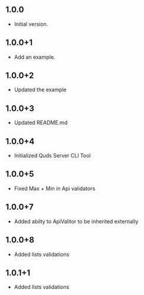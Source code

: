 ## 1.0.0
- Initial version.

## 1.0.0+1
- Add an example.

## 1.0.0+2
- Updated the example

## 1.0.0+3
- Updated README.md


## 1.0.0+4
- Initialized Quds Server CLI Tool

## 1.0.0+5
- Fixed Max + Min in Api validators

## 1.0.0+7
- Added abilty to ApiValitor to be inherited externally

## 1.0.0+8
- Added lists validations

## 1.0.1+1
- Added lists validations
